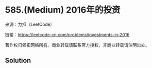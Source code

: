 # 585.(Medium) 2016年的投资



来源：力扣（LeetCode）

链接：https://leetcode-cn.com/problems/investments-in-2016 

著作权归领扣网络所有。商业转载请联系官方授权，非商业转载请注明出处。



## Solution 



```sql



```
    